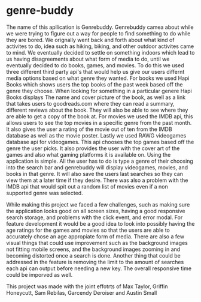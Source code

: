 # genre-buddy

The name of this apllication is Genrebuddy. Genrebuddy camea about while we were trying to figure out a way for people to find something to do while they are bored. We orignally went back and forth about what kind of activites to do, idea such as hiking, biking, and other outdoor activites came to mind. We eventually decided to settle on something indoors which lead to us having disagreements about what form of media to do, until we eventually decided to do books, games, and movies.
To do this we used three different third party api's that would help us give our users differnt media options based on what genre they wanted. For books we used Hapi Books which shows users the top books of the past week based off the genre they choose. When looking for something in a particular genere Hapi Books displays The name and cover picture of the book, as well as a link that takes users to goodreads.com where they can read a summary, different reviews about the book. They will also be able to see where they are able to get a copy of the book at. 
For movies we used the IMDB api, this allows users to see the top movies in a specific genre from the past month. It also gives the user a rating of the movie out of ten from the IMDB database as well as the movie poster.  Lastly we used RAWG videogames database api for videogames. This api chooses the top games based off the genre the user picks. It also provides the user with the cover art of the games and also what gaming platforms it is available on.
Using the application is simple. All the user has to do is type a genre of their choosing into the search bar and genrebuddy will display videogames, movies, and books in that genre. It will also save the users last searches so they can view them at a later time if they desire. There was also a problem with the IMDB api that would spit out a random list of movies even if a non supported genre was selected.

While making this project we faced a few challenges, such as making sure the application looks good on all screen sizes, having a good responsive search storage, and problems with the click event, and error modal. For feature development it would be a good idea to look into possibly having the age ratings for the games and movies so that the users are able to accurately chose an age appropiate form of media. There are also a few visual things that could use improvement such as the background images not fitting mobile screens, and the background images zooming in and becoming distorted once a search is done. Another thing that could be addressed in the feature is removing the limit to the amount of searches each api can output before needing a new key. The overall responsive time could be imporved as well.

This project was made with the joint effotrts of Max Taylor, Griffin Honeycutt, Sam Rebilas, Garcendy Deroiser and Austin Small